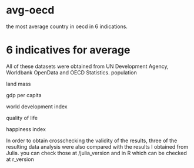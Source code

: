 # avg-oecd
the most average country in oecd in 6 indications.
# 6 indicatives for average 

All of these datasets were obtained from UN Development Agency, Worldbank OpenData and OECD Statistics. 
population

land mass

gdp per capita

world development index

quality of life

happiness index

In order to obtain crosschecking the validity of the results, three of the resulting data analysis were also compared with the results I obtained from Julia. you can check those at /julia_version and in R which can be checked at r_version
